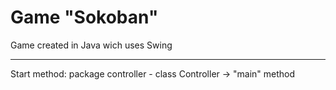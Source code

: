 # Game "Sokoban"
 Game created in Java wich uses Swing 
***
Start method: package controller - class Controller -> "main" method
